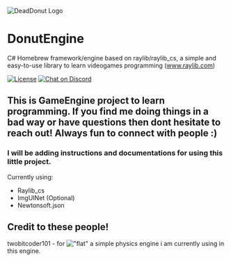 ![DeadDonut Logo](https://www.deaddonut.se/img/Logos/Logo.png "DeadDonut Logo")

# DonutEngine

C# Homebrew framework/engine based on raylib/raylib_cs, a simple and easy-to-use library to learn videogames programming (www.raylib.com)

[![License](https://img.shields.io/badge/license-zlib%2Flibpng-blue.svg)](LICENSE)
[![Chat on Discord](https://img.shields.io/discord/426912293134270465.svg?logo=discord)](https://discord.gg/raylib)


## This is GameEngine project to learn programming. If you find me doing things in a bad way or have questions then dont hesitate to reach out! Always fun to connect with people :)

### I will be adding instructions and documentations for using this little project.

Currently using: 
- Raylib_cs
- ImgUINet (Optional)
- Newtonsoft.json


## Credit to these people!
twobitcoder101 - for !["flat"](https://github.com/twobitcoder101/Flat) a simple physics engine i am currently using in this engine.

